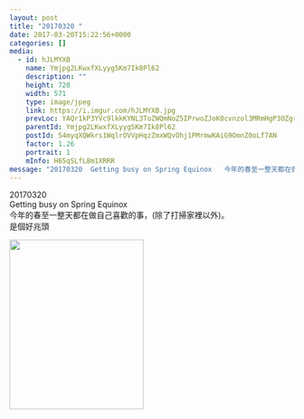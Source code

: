 ```yaml
---
layout: post
title: "20170320 " 
date: 2017-03-20T15:22:56+0000 
categories: [] 
media:
  - id: hJLMYXB
    name: Ymjpg2LKwxfXLyyg5Km7Ik8Pl62
    description: ""   
    height: 720
    width: 571
    type: image/jpeg
    link: https://i.imgur.com/hJLMYXB.jpg
    prevLoc: YAQr1kP3YVc9lkkKYNL3ToZWQmNoZ5IPrwoZJoK0cvnzol3MRmHgP3OZgrgLTPGLRq07M4uWMK85mzVQf8DXVxpZnxUK63O87LK9FpwANJpl8wu9rKWWk9lrSYVQqxr9QgIzkNPqGzOqh9m57jOvJrIYv8JY5GL8h4pXY4VLv9s7RR1qvw4NH74PDrrw00tX3QkQMl2GHRwyDrrB59hKBmNz3kJxFAMY5Bm9R8HJG67LOX4VfnZZmrkL1jU4k189njBwT1O
    parentId: Ymjpg2LKwxfXLyyg5Km7Ik8Pl62
    postId: 54myqXQWkrs1WqlrOVVpHqzZmxWQvOhj1PMrmwKAiG9OmnZ0oLf7AN
    factor: 1.26
    portrait: 1
    mInfo: H65qSLfL8m1XRRR
message: "20170320  Getting busy on Spring Equinox   今年的春至一整天都在做自己喜歡的事，除了打掃家裡以外。  是個好兆頭"
---
```


20170320  
Getting busy on Spring Equinox   
今年的春至一整天都在做自己喜歡的事，(除了打掃家裡以外)。  
是個好兆頭


[//]: #media:  
<a href="https://i.imgur.com/hJLMYXB.jpg"><img src="https://i.imgur.com/hJLMYXB.jpg" height="300" width="237" /></a> 
 
